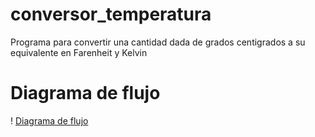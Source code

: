 # conversor_temperatura
Programa para convertir una cantidad dada de grados centigrados a su equivalente en Farenheit y Kelvin 

# Diagrama de flujo

! [Diagrama de flujo](diagrama.png "Diagrama de flujo")
